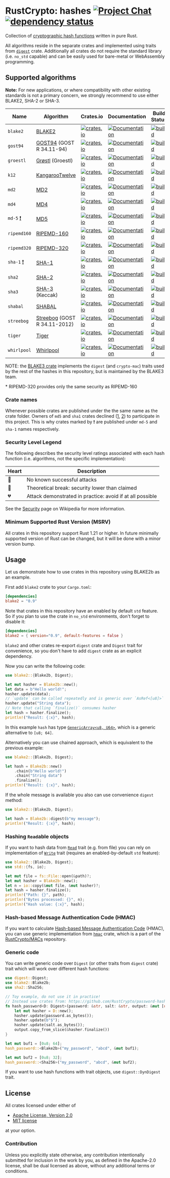 # RustCrypto: hashes [![Project Chat][chat-image]][chat-link] [![dependency status][deps-image]][deps-link]

Collection of [cryptographic hash functions][1] written in pure Rust.

All algorithms reside in the separate crates and implemented using traits from
[`digest`](https://docs.rs/digest/) crate. Additionally all crates do not
require the standard library (i.e. `no_std` capable) and can be easily used for
bare-metal or WebAssembly programming.

## Supported algorithms
**Note:** For new applications, or where compatibility with other existing
standards is not a primary concern, we strongly recommend to use either
BLAKE2, SHA-2 or SHA-3.

| Name        | Algorithm  | Crates.io | Documentation | Build Status | [Security] |
|-------------|------------|-----------|---------------|--------------|------------|
| `blake2`    | [BLAKE2] | [![crates.io](https://img.shields.io/crates/v/blake2.svg)](https://crates.io/crates/blake2) | [![Documentation](https://docs.rs/blake2/badge.svg)](https://docs.rs/blake2) | [![build](https://github.com/rustcrypto/hashes/workflows/blake2/badge.svg?branch=master&event=push)](https://github.com/RustCrypto/hashes/actions?query=workflow:blake2+branch:master) | :green_heart: |
| `gost94`    | [GOST94] (GOST R 34.11-94) | [![crates.io](https://img.shields.io/crates/v/gost94.svg)](https://crates.io/crates/gost94) | [![Documentation](https://docs.rs/gost94/badge.svg)](https://docs.rs/gost94) | [![build](https://github.com/rustcrypto/hashes/workflows/gost94/badge.svg?branch=master&event=push)](https://github.com/RustCrypto/hashes/actions?query=workflow:gost94+branch:master) | :yellow_heart: |
| `groestl`   | [Grøstl] (Groestl) | [![crates.io](https://img.shields.io/crates/v/groestl.svg)](https://crates.io/crates/groestl) | [![Documentation](https://docs.rs/groestl/badge.svg)](https://docs.rs/groestl) | [![build](https://github.com/rustcrypto/hashes/workflows/groestl/badge.svg?branch=master&event=push)](https://github.com/RustCrypto/hashes/actions?query=workflow:groestl+branch:master) | :green_heart: |
| `k12`       | [KangarooTwelve] | [![crates.io](https://img.shields.io/crates/v/k12.svg)](https://crates.io/crates/k12) | [![Documentation](https://docs.rs/k12/badge.svg)](https://docs.rs/k12) | [![build](https://github.com/rustcrypto/hashes/workflows/k12/badge.svg?branch=master&event=push)](https://github.com/RustCrypto/hashes/actions?query=workflow:k12+branch:master) | :green_heart: |
| `md2`       | [MD2] | [![crates.io](https://img.shields.io/crates/v/md2.svg)](https://crates.io/crates/md2) |  [![Documentation](https://docs.rs/md2/badge.svg)](https://docs.rs/md2) | [![build](https://github.com/rustcrypto/hashes/workflows/md2/badge.svg?branch=master&event=push)](https://github.com/RustCrypto/hashes/actions?query=workflow:md2+branch:master) | :broken_heart: |
| `md4`       | [MD4] | [![crates.io](https://img.shields.io/crates/v/md4.svg)](https://crates.io/crates/md4) |  [![Documentation](https://docs.rs/md4/badge.svg)](https://docs.rs/md4) | [![build](https://github.com/rustcrypto/hashes/workflows/md4/badge.svg?branch=master&event=push)](https://github.com/RustCrypto/hashes/actions?query=workflow:md4+branch:master) | :broken_heart: |
| `md-5` [:exclamation:] | [MD5]  | [![crates.io](https://img.shields.io/crates/v/md-5.svg)](https://crates.io/crates/md-5) | [![Documentation](https://docs.rs/md-5/badge.svg)](https://docs.rs/md-5) | [![build](https://github.com/rustcrypto/hashes/workflows/md5/badge.svg?branch=master&event=push)](https://github.com/RustCrypto/hashes/actions?query=workflow:md5+branch:master) | :broken_heart: |
| `ripemd160` | [RIPEMD-160] | [![crates.io](https://img.shields.io/crates/v/ripemd160.svg)](https://crates.io/crates/ripemd160) |  [![Documentation](https://docs.rs/ripemd160/badge.svg)](https://docs.rs/ripemd160) | [![build](https://github.com/rustcrypto/hashes/workflows/ripemd160/badge.svg?branch=master&event=push)](https://github.com/RustCrypto/hashes/actions?query=workflow:ripemd160+branch:master) | :green_heart: |
| `ripemd320` | [RIPEMD-320] | [![crates.io](https://img.shields.io/crates/v/ripemd320.svg)](https://crates.io/crates/ripemd320) |  [![Documentation](https://docs.rs/ripemd320/badge.svg)](https://docs.rs/ripemd320) | [![build](https://github.com/rustcrypto/hashes/workflows/ripemd320/badge.svg?branch=master&event=push)](https://github.com/RustCrypto/hashes/actions?query=workflow:ripemd320+branch:master) | :green_heart:* |
| `sha-1` [:exclamation:] | [SHA-1] | [![crates.io](https://img.shields.io/crates/v/sha-1.svg)](https://crates.io/crates/sha-1) | [![Documentation](https://docs.rs/sha-1/badge.svg)](https://docs.rs/sha-1) | [![build](https://github.com/rustcrypto/hashes/workflows/sha1/badge.svg?branch=master&event=push)](https://github.com/RustCrypto/hashes/actions?query=workflow:sha1+branch:master) | :broken_heart: |
| `sha2`      | [SHA-2] | [![crates.io](https://img.shields.io/crates/v/sha2.svg)](https://crates.io/crates/sha2) |  [![Documentation](https://docs.rs/sha2/badge.svg)](https://docs.rs/sha2) | [![build](https://github.com/rustcrypto/hashes/workflows/sha2/badge.svg?branch=master&event=push)](https://github.com/RustCrypto/hashes/actions?query=workflow:sha2+branch:master) | :green_heart: |
| `sha3`      | [SHA-3] (Keccak) | [![crates.io](https://img.shields.io/crates/v/sha3.svg)](https://crates.io/crates/sha3) |  [![Documentation](https://docs.rs/sha3/badge.svg)](https://docs.rs/sha3) | [![build](https://github.com/rustcrypto/hashes/workflows/sha3/badge.svg?branch=master&event=push)](https://github.com/RustCrypto/hashes/actions?query=workflow:sha3+branch:master) | :green_heart: |
| `shabal`    | [SHABAL] | [![crates.io](https://img.shields.io/crates/v/shabal.svg)](https://crates.io/crates/shabal) |  [![Documentation](https://docs.rs/shabal/badge.svg)](https://docs.rs/shabal) | [![build](https://github.com/rustcrypto/hashes/workflows/shabal/badge.svg?branch=master&event=push)](https://github.com/RustCrypto/hashes/actions?query=workflow:shabal+branch:master) | :green_heart: |
| `streebog`  | [Streebog] (GOST R 34.11-2012) | [![crates.io](https://img.shields.io/crates/v/streebog.svg)](https://crates.io/crates/streebog) |  [![Documentation](https://docs.rs/streebog/badge.svg)](https://docs.rs/streebog) | [![build](https://github.com/rustcrypto/hashes/workflows/streebog/badge.svg?branch=master&event=push)](https://github.com/RustCrypto/hashes/actions?query=workflow:streebog+branch:master) | :yellow_heart: |
| `tiger`  | [Tiger] | [![crates.io](https://img.shields.io/crates/v/tiger.svg)](https://crates.io/crates/tiger) |  [![Documentation](https://docs.rs/tiger/badge.svg)](https://docs.rs/tiger) | [![build](https://github.com/rustcrypto/hashes/workflows/tiger/badge.svg?branch=master&event=push)](https://github.com/RustCrypto/hashes/actions?query=workflow:tiger+branch:master) | :green_heart: |
| `whirlpool` | [Whirlpool] | [![crates.io](https://img.shields.io/crates/v/whirlpool.svg)](https://crates.io/crates/whirlpool) |  [![Documentation](https://docs.rs/whirlpool/badge.svg)](https://docs.rs/whirlpool) | [![build](https://github.com/rustcrypto/hashes/workflows/whirlpool/badge.svg?branch=master&event=push)](https://github.com/RustCrypto/hashes/actions?query=workflow:whirlpool+branch:master) | :green_heart: |

NOTE: the [BLAKE3 crate](https://github.com/BLAKE3-team/BLAKE3) implements the `digest` (and `crypto-mac`) traits used by the rest of the hashes in this repository, but is maintained by the BLAKE3 team.

\* RIPEMD-320 provides only the same security as RIPEMD-160

[Security]: https://en.wikipedia.org/wiki/Hash_function_security_summary
[:exclamation:]: #crate-names

### Crate names
Whenever possible crates are published under the the same name as the crate
folder. Owners of `md5` and `sha1` crates declined
([1](https://github.com/stainless-steel/md5/pull/2),
[2](https://github.com/mitsuhiko/rust-sha1/issues/17)) to participate in this
project. This is why crates marked by :exclamation: are published under
`md-5` and `sha-1` names respectively.

### Security Level Legend
The following describes the security level ratings associated with each
hash function (i.e. algorithms, not the specific implementation):

| Heart          | Description |
|----------------|-------------|
| :green_heart:  | No known successful attacks |
| :yellow_heart: | Theoretical break: security lower than claimed |
| :broken_heart: | Attack demonstrated in practice: avoid if at all possible |

See the [Security] page on Wikipedia for more information.

### Minimum Supported Rust Version (MSRV)
All crates in this repository support Rust 1.21 or higher. In future
minimally supported version of Rust can be changed, but it will be done with
a minor version bump.

## Usage
Let us demonstrate how to use crates in this repository using BLAKE2b as an
example.

First add `blake2` crate to your `Cargo.toml`:

```toml
[dependencies]
blake2 = "0.9"
```

Note that crates in this repository have an enabled by default `std` feature.
So if you plan to use the crate in `no_std` environments, don't forget to disable it:

```toml
[dependencies]
blake2 = { version="0.9", default-features = false }
```

`blake2` and other crates re-export `digest` crate and `Digest` trait for
convenience, so you don't have to add `digest` crate as an explicit dependency.

Now you can write the following code:

```Rust
use blake2::{Blake2b, Digest};

let mut hasher = Blake2b::new();
let data = b"Hello world!";
hasher.update(data);
// `update` can be called repeatedly and is generic over `AsRef<[u8]>`
hasher.update("String data");
// Note that calling `finalize()` consumes hasher
let hash = hasher.finalize();
println!("Result: {:x}", hash);
```

In this example `hash` has type [`GenericArray<u8, U64>`][2], which is a generic
alternative to `[u8; 64]`.

Alternatively you can use chained approach, which is equivalent to the previous
example:

```Rust
use blake2::{Blake2b, Digest};

let hash = Blake2b::new()
    .chain(b"Hello world!")
    .chain("String data")
    .finalize();
println!("Result: {:x}", hash);
```

If the whole message is available you also can use convenience `digest` method:

```Rust
use blake2::{Blake2b, Digest};

let hash = Blake2b::digest(b"my message");
println!("Result: {:x}", hash);
```

### Hashing `Read`able objects

If you want to hash data from [`Read`][3] trait (e.g. from file) you can rely on
implementation of [`Write`][4] trait (requires an enabled-by-default `std` feature):

```Rust
use blake2::{Blake2b, Digest};
use std::{fs, io};

let mut file = fs::File::open(&path)?;
let mut hasher = Blake2b::new();
let n = io::copy(&mut file, &mut hasher)?;
let hash = hasher.finalize();
println!("Path: {}", path);
println!("Bytes processed: {}", n);
println!("Hash value: {:x}", hash);
```

### Hash-based Message Authentication Code (HMAC)

If you want to calculate [Hash-based Message Authentication Code][5] (HMAC),
you can use generic implementation from [`hmac`](https://docs.rs/hmac) crate,
which is a part of the [RustCrypto/MACs][6] repository.

### Generic code

You can write generic code over `Digest` (or other traits from `digest` crate)
trait which will work over different hash functions:

```Rust
use digest::Digest;
use blake2::Blake2b;
use sha2::Sha256;

// Toy example, do not use it in practice!
// Instead use crates from: https://github.com/RustCrypto/password-hashing
fn hash_password<D: Digest>(password: &str, salt: &str, output: &mut [u8]) {
    let mut hasher = D::new();
    hasher.update(password.as_bytes());
    hasher.update(b"$");
    hasher.update(salt.as_bytes());
    output.copy_from_slice(&hasher.finalize())
}

let mut buf1 = [0u8; 64];
hash_password::<Blake2b>("my_password", "abcd", &mut buf1);

let mut buf2 = [0u8; 32];
hash_password::<Sha256>("my_password", "abcd", &mut buf2);
```

If you want to use hash functions with trait objects, use `digest::DynDigest`
trait.

## License

All crates licensed under either of

 * [Apache License, Version 2.0](http://www.apache.org/licenses/LICENSE-2.0)
 * [MIT license](http://opensource.org/licenses/MIT)

at your option.

### Contribution

Unless you explicitly state otherwise, any contribution intentionally submitted
for inclusion in the work by you, as defined in the Apache-2.0 license, shall be
dual licensed as above, without any additional terms or conditions.

[//]: # (badges)

[chat-image]: https://img.shields.io/badge/zulip-join_chat-blue.svg
[chat-link]: https://rustcrypto.zulipchat.com/#narrow/stream/260041-hashes
[deps-image]: https://deps.rs/repo/github/RustCrypto/hashes/status.svg
[deps-link]: https://deps.rs/repo/github/RustCrypto/hashes

[//]: # (footnotes)

[1]: https://en.wikipedia.org/wiki/Cryptographic_hash_function
[2]: https://docs.rs/generic-array
[3]: https://doc.rust-lang.org/std/io/trait.Read.html
[4]: https://doc.rust-lang.org/std/io/trait.Write.html
[5]: https://en.wikipedia.org/wiki/Hash-based_message_authentication_code
[6]: https://github.com/RustCrypto/MACs

[//]: # (algorithms)

[BLAKE2]: https://en.wikipedia.org/wiki/BLAKE_(hash_function)#BLAKE2
[GOST94]: https://en.wikipedia.org/wiki/GOST_(hash_function)
[Grøstl]: https://en.wikipedia.org/wiki/Grøstl
[KangarooTwelve]: https://keccak.team/kangarootwelve.html
[MD2]: https://en.wikipedia.org/wiki/MD2_(cryptography)
[MD4]: https://en.wikipedia.org/wiki/MD4
[MD5]: https://en.wikipedia.org/wiki/MD5
[RIPEMD-160]: https://en.wikipedia.org/wiki/RIPEMD
[RIPEMD-320]: https://en.wikipedia.org/wiki/RIPEMD
[SHA-1]: https://en.wikipedia.org/wiki/SHA-1
[SHA-2]: https://en.wikipedia.org/wiki/SHA-2
[SHA-3]: https://en.wikipedia.org/wiki/SHA-3
[SHABAL]: https://www.cs.rit.edu/~ark/20090927/Round2Candidates/Shabal.pdf
[Streebog]: https://en.wikipedia.org/wiki/Streebog
[Whirlpool]: https://en.wikipedia.org/wiki/Whirlpool_(cryptography)
[Tiger]: http://www.cs.technion.ac.il/~biham/Reports/Tiger/tiger/tiger.html
